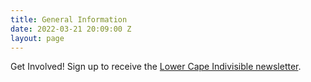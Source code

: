 ```yaml
---
title: General Information
date: 2022-03-21 20:09:00 Z
layout: page
---
```


Get Involved!
Sign up to receive the [Lower Cape Indivisible newsletter](mailto:lcinewsletterteam@gmail.com).
